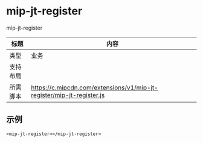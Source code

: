 ﻿# mip-jt-register

mip-jt-register 

标题|内容
----|----
类型|业务
支持布局|
所需脚本|https://c.mipcdn.com/extensions/v1/mip-jt-register/mip-jt-register.js

## 示例

```
<mip-jt-register></mip-jt-register>
```

